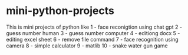 # mini-python-projects
This is mini projects of python like 
1 - face reconigtion  using chat gpt
2 - guess number human
3 - guess number computer
4 - editiong docx
5 - editing excel sheet
6 - remove file command
7 - face recognition using camera
8 - simple calculator
9 - matlib
10 - snake water gun game
